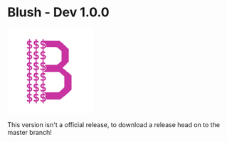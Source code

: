 # Blush - Dev 1.0.0

![Blush](https://raw.githubusercontent.com/Blush-CLI/Blush/refs/heads/dev-1.0.0/assets/blush.png)

This version isn't a official release, to download a release head on to the master branch!
